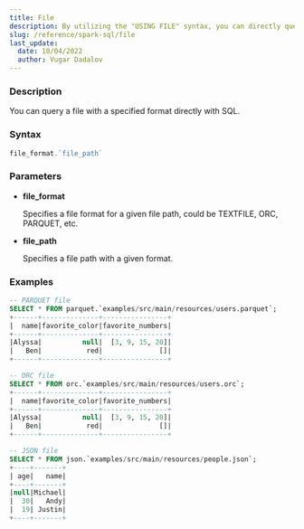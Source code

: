 ```yaml
---
title: File
description: By utilizing the "USING FILE" syntax, you can directly query a file in a specified format using SQL, streamlining the interaction with structured data.
slug: /reference/spark-sql/file
last_update:
  date: 10/04/2022
  author: Vugar Dadalov
---
```


### Description

You can query a file with a specified format directly with SQL.

### Syntax

```js
file_format.`file_path`
```

### Parameters

- **file_format**

  Specifies a file format for a given file path, could be TEXTFILE, ORC, PARQUET, etc.

- **file_path**

  Specifies a file path with a given format.

### Examples

```sql
-- PARQUET file
SELECT * FROM parquet.`examples/src/main/resources/users.parquet`;
+------+--------------+----------------+
|  name|favorite_color|favorite_numbers|
+------+--------------+----------------+
|Alyssa|          null|  [3, 9, 15, 20]|
|   Ben|           red|              []|
+------+--------------+----------------+

-- ORC file
SELECT * FROM orc.`examples/src/main/resources/users.orc`;
+------+--------------+----------------+
|  name|favorite_color|favorite_numbers|
+------+--------------+----------------+
|Alyssa|          null|  [3, 9, 15, 20]|
|   Ben|           red|              []|
+------+--------------+----------------+

-- JSON file
SELECT * FROM json.`examples/src/main/resources/people.json`;
+----+-------+
| age|   name|
+----+-------+
|null|Michael|
|  30|   Andy|
|  19| Justin|
+----+-------+
```
